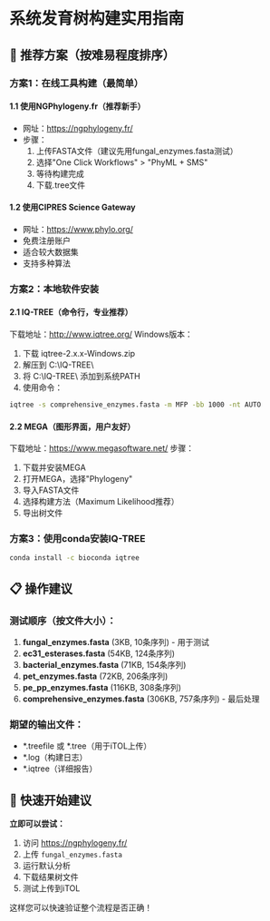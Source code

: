 # 系统发育树构建实用指南

## 🎯 推荐方案（按难易程度排序）

### 方案1：在线工具构建（最简单）

#### 1.1 使用NGPhylogeny.fr（推荐新手）
- 网址：https://ngphylogeny.fr/
- 步骤：
  1. 上传FASTA文件（建议先用fungal_enzymes.fasta测试）
  2. 选择"One Click Workflows" > "PhyML + SMS"
  3. 等待构建完成
  4. 下载.tree文件

#### 1.2 使用CIPRES Science Gateway
- 网址：https://www.phylo.org/
- 免费注册账户
- 适合较大数据集
- 支持多种算法

### 方案2：本地软件安装

#### 2.1 IQ-TREE（命令行，专业推荐）
下载地址：http://www.iqtree.org/
Windows版本：
1. 下载 iqtree-2.x.x-Windows.zip
2. 解压到 C:\IQ-TREE\
3. 将 C:\IQ-TREE\ 添加到系统PATH
4. 使用命令：
```bash
iqtree -s comprehensive_enzymes.fasta -m MFP -bb 1000 -nt AUTO
```

#### 2.2 MEGA（图形界面，用户友好）
下载地址：https://www.megasoftware.net/
步骤：
1. 下载并安装MEGA
2. 打开MEGA，选择"Phylogeny"
3. 导入FASTA文件
4. 选择构建方法（Maximum Likelihood推荐）
5. 导出树文件

### 方案3：使用conda安装IQ-TREE
```bash
conda install -c bioconda iqtree
```

## 📋 操作建议

### 测试顺序（按文件大小）：
1. **fungal_enzymes.fasta** (3KB, 10条序列) - 用于测试
2. **ec31_esterases.fasta** (54KB, 124条序列)
3. **bacterial_enzymes.fasta** (71KB, 154条序列)
4. **pet_enzymes.fasta** (72KB, 206条序列)
5. **pe_pp_enzymes.fasta** (116KB, 308条序列)
6. **comprehensive_enzymes.fasta** (306KB, 757条序列) - 最后处理

### 期望的输出文件：
- *.treefile 或 *.tree（用于iTOL上传）
- *.log（构建日志）
- *.iqtree（详细报告）

## 🚀 快速开始建议

**立即可以尝试：**
1. 访问 https://ngphylogeny.fr/
2. 上传 `fungal_enzymes.fasta`
3. 运行默认分析
4. 下载结果树文件
5. 测试上传到iTOL

这样您可以快速验证整个流程是否正确！
